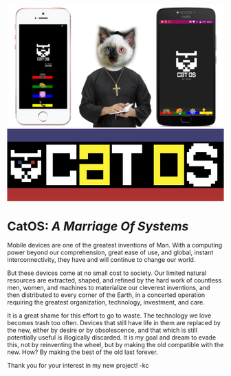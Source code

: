 ![CatOS](https://github.com/kcallow/CatOS/raw/master/CatOS-marriage.png "CatOS, Marriage of iPhone with Android") 
![CatOS](https://github.com/kcallow/CatOS/raw/master/logo.png "CatOS Logo") 
# CatOS: _A Marriage Of Systems_

Mobile devices are one of the greatest inventions of Man. With a computing power beyond our comprehension, great ease of use, and global, instant interconnectivity, they have and will continue to change our world.

But these devices come at no small cost to society. Our limited natural resources are extracted, shaped, and refined by the hard work of countless men, women, and machines to materialize our cleverest inventions, and then distributed to every corner of the Earth, in a concerted operation requiring the greatest organization, technology, investment, and care.

It is a great shame for this effort to go to waste. The technology we love becomes trash too often. Devices that still have life in them are replaced by the new, either by desire or by obsolescence, and that which is still potentially useful is illogically discarded. It is my goal and dream to evade this, not by reinventing the wheel, but by making the old compatible with the new. How? By making the best of the old last forever.

Thank you for your interest in my new project!
-kc
